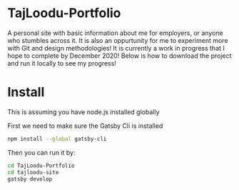 # TajLoodu-Portfolio
A personal site with basic information about me for employers, or anyone who stumbles across it. It is also an oppurtunity for me to experiment more with Git and design methodologies! It is currently a work in progress that I hope to complete by December 2020! Below is how to download the project and run it locally to see my progress!

# Install

This is assuming you have node.js installed globally

First we need to make sure the Gatsby Cli is installed

```sh
npm install --global gatsby-cli
```
Then you can run it by:
```sh
cd TajLoodu-Portfolio
cd tajloodu-site
gatsby develop
```

